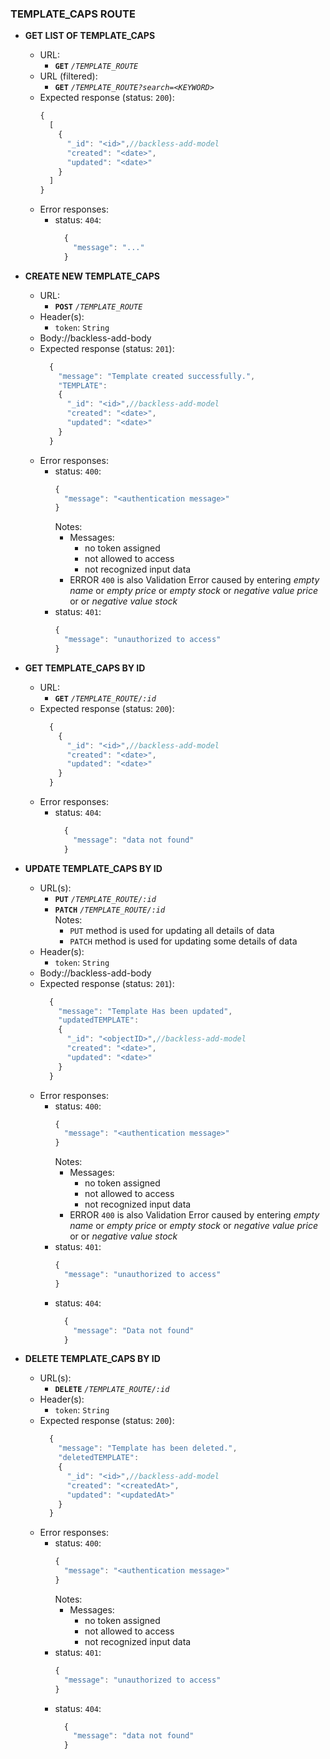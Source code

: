 ### TEMPLATE_CAPS ROUTE

- **GET LIST OF TEMPLATE_CAPS**
  - URL:
    - **`GET`** *`/TEMPLATE_ROUTE`*
  - URL (filtered):
    - **`GET`** *`/TEMPLATE_ROUTE?search=<KEYWORD>`*
  - Expected response (status: `200`):
    ```javascript
    {
      [
        {
          "_id": "<id>",//backless-add-model
          "created": "<date>",
          "updated": "<date>"
        }
      ]
    }
    ```
  - Error responses:
    - status: `404`:
      ```javascript
        {
          "message": "..."
        }
      ```

- **CREATE NEW TEMPLATE_CAPS**
  - URL:
    - **`POST`** *`/TEMPLATE_ROUTE`*
  - Header(s):
    - `token`: `String`
  - Body://backless-add-body
  - Expected response (status: `201`):
    ```javascript
      {
        "message": "Template created successfully.",
        "TEMPLATE":
        {
          "_id": "<id>",//backless-add-model
          "created": "<date>",
          "updated": "<date>"
        }
      }
    ```
  - Error responses:
    - status: `400`:
      ```javascript
      {
        "message": "<authentication message>"
      }
      ```
      Notes:
      - Messages:
        - no token assigned
        - not allowed to access
        - not recognized input data
      - ERROR `400` is also Validation Error caused by entering *empty name* or *empty price* or *empty stock* or *negative value price* or or *negative value stock*
    - status: `401`:
      ```javascript
      {
        "message": "unauthorized to access"
      }
      ```
    
- **GET TEMPLATE_CAPS BY ID**
  - URL:
    - **`GET`** *`/TEMPLATE_ROUTE/:id`*
  - Expected response (status: `200`):
    ```javascript
      {
        {
          "_id": "<id>",//backless-add-model
          "created": "<date>",
          "updated": "<date>"
        }
      }
    ```
  - Error responses:
    - status: `404`:
      ```javascript
        {
          "message": "data not found"
        }
      ```

- **UPDATE TEMPLATE_CAPS BY ID**
  - URL(s):
    - **`PUT`** *`/TEMPLATE_ROUTE/:id`*
    - **`PATCH`** *`/TEMPLATE_ROUTE/:id`*
    <br>Notes:
        - `PUT` method is used for updating all details of data
        - `PATCH` method is used for updating some details of data
  - Header(s):
    - `token`: `String`
  - Body://backless-add-body
  - Expected response (status: `201`):
    ```javascript
      {
        "message": "Template Has been updated",
        "updatedTEMPLATE":
        {
          "_id": "<objectID>",//backless-add-model
          "created": "<date>",
          "updated": "<date>"
        }
      }
    ```
  - Error responses:
    - status: `400`:
      ```javascript
      {
        "message": "<authentication message>"
      }
      ```
      Notes:
      - Messages:
        - no token assigned
        - not allowed to access
        - not recognized input data
      - ERROR `400` is also Validation Error caused by entering *empty name* or *empty price* or *empty stock* or *negative value price* or or *negative value stock*
    - status: `401`:
      ```javascript
      {
        "message": "unauthorized to access"
      }
      ```
    - status: `404`:
      ```javascript
        {
          "message": "Data not found"
        }
      ```

- **DELETE TEMPLATE_CAPS BY ID**
  - URL(s):
    - **`DELETE`** *`/TEMPLATE_ROUTE/:id`*
  - Header(s):
    - `token`: `String`
  - Expected response (status: `200`):
    ```javascript
      {
        "message": "Template has been deleted.",
        "deletedTEMPLATE":
        {
          "_id": "<id>",//backless-add-model
          "created": "<createdAt>",
          "updated": "<updatedAt>"
        }
      }
    ```
  - Error responses:
    - status: `400`:
      ```javascript
      {
        "message": "<authentication message>"
      }
      ```
      Notes:
      - Messages:
        - no token assigned
        - not allowed to access
        - not recognized input data
    - status: `401`:
      ```javascript
      {
        "message": "unauthorized to access"
      }
      ```
    - status: `404`:
      ```javascript
        {
          "message": "data not found"
        }
      ```

[comment]: # (reserved for adding new model)